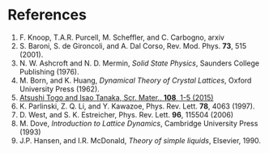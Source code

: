 # References

1. <a name="Knoop2020"></a> F. Knoop, T.A.R. Purcell, M. Scheffler, and C. Carbogno, arxiv
2. <a name="Baroni2001"></a> S. Baroni, S. de Gironcoli, and A. Dal Corso, Rev. Mod. Phys. **73**, 515 (2001).
3. <a name="AshcroftMermin"></a> N. W. Ashcroft and N. D. Mermin, _Solid State Physics_, Saunders College Publishing (1976).
4. <a name="BornHuang"></a>  M. Born, and K. Huang, _Dynamical Theory of Crystal Lattices_, Oxford University Press (1962).
5. <a name="Togo2015"></a> [Atsushi Togo and Isao Tanaka, Scr. Mater., **108**, 1-5 (2015)](https://phonopy.github.io/phonopy/)
6. <a name="Parlinski1997"></a> K. Parlinski, Z. Q. Li, and Y. Kawazoe, Phys. Rev. Lett. **78**, 4063 (1997).
7. <a name="West2006"></a> D. West, and S. K. Estreicher, Phys. Rev. Lett. **96**, 115504 (2006)
8. <a name="Dove1993"></a> M. Dove, _Introduction to Lattice Dynamics_, Cambridge University Press (1993)
9. <a name="HansenMcDonald"></a> J.P. Hansen, and I.R. McDonald, _Theory of simple liquids_, Elsevier, 1990.
